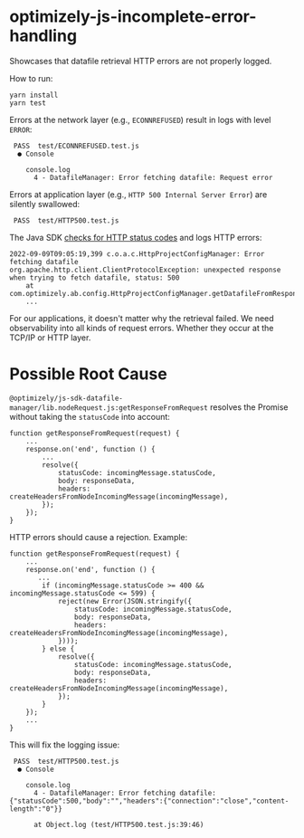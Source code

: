 # optimizely-js-incomplete-error-handling

Showcases that datafile retrieval HTTP errors are not properly logged.

How to run:
```
yarn install
yarn test
```

Errors at the network layer (e.g., `ECONNREFUSED`) result in logs with level `ERROR`: 
```
 PASS  test/ECONNREFUSED.test.js
  ● Console

    console.log
      4 - DatafileManager: Error fetching datafile: Request error
```

Errors at application layer (e.g., `HTTP 500 Internal Server Error`) are silently swallowed:
```
 PASS  test/HTTP500.test.js
```

The Java SDK [checks for HTTP status codes](https://github.com/optimizely/java-sdk/blob/8b8a9838cfd3824d13e5c472a7d578a4f4d4ed97/core-httpclient-impl/src/main/java/com/optimizely/ab/config/HttpProjectConfigManager.java#L106) and logs HTTP errors:
```
2022-09-09T09:05:19,399 c.o.a.c.HttpProjectConfigManager: Error fetching datafile
org.apache.http.client.ClientProtocolException: unexpected response when trying to fetch datafile, status: 500
	at com.optimizely.ab.config.HttpProjectConfigManager.getDatafileFromResponse(HttpProjectConfigManager.java:115)
	...
```


For our applications, it doesn't matter why the retrieval failed. We need observability into all kinds of request errors. 
Whether they occur at the TCP/IP or HTTP layer. 

# Possible Root Cause

`@optimizely/js-sdk-datafile-manager/lib.nodeRequest.js:getResponseFromRequest` resolves the Promise without taking the `statusCode` into account: 
```
function getResponseFromRequest(request) {
    ...
    response.on('end', function () {
        ...
        resolve({
            statusCode: incomingMessage.statusCode,
            body: responseData,
            headers: createHeadersFromNodeIncomingMessage(incomingMessage),
        });
    });
}
```

HTTP errors should cause a rejection. Example:
```
function getResponseFromRequest(request) {
    ...
    response.on('end', function () {
       ...
        if (incomingMessage.statusCode >= 400 && incomingMessage.statusCode <= 599) {
            reject(new Error(JSON.stringify({
                statusCode: incomingMessage.statusCode,
                body: responseData,
                headers: createHeadersFromNodeIncomingMessage(incomingMessage),
            })));
        } else {
            resolve({
                statusCode: incomingMessage.statusCode,
                body: responseData,
                headers: createHeadersFromNodeIncomingMessage(incomingMessage),
            });
        }
    });
    ...
}
```
This will fix the logging issue:
```
 PASS  test/HTTP500.test.js
  ● Console

    console.log
      4 - DatafileManager: Error fetching datafile: {"statusCode":500,"body":"","headers":{"connection":"close","content-length":"0"}}

      at Object.log (test/HTTP500.test.js:39:46)
```
